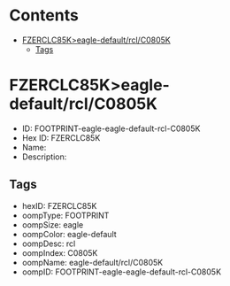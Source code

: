 



Contents
========

* [FZERCLC85K>eagle-default/rcl/C0805K](#fzerclc85keagle-defaultrclc0805k)
	* [Tags](#tags)

# FZERCLC85K>eagle-default/rcl/C0805K

- ID: FOOTPRINT-eagle-eagle-default-rcl-C0805K
- Hex ID: FZERCLC85K
- Name: 
- Description: 

## Tags

- hexID: FZERCLC85K
- oompType: FOOTPRINT
- oompSize: eagle
- oompColor: eagle-default
- oompDesc: rcl
- oompIndex: C0805K
- oompName: eagle-default/rcl/C0805K
- oompID: FOOTPRINT-eagle-eagle-default-rcl-C0805K
